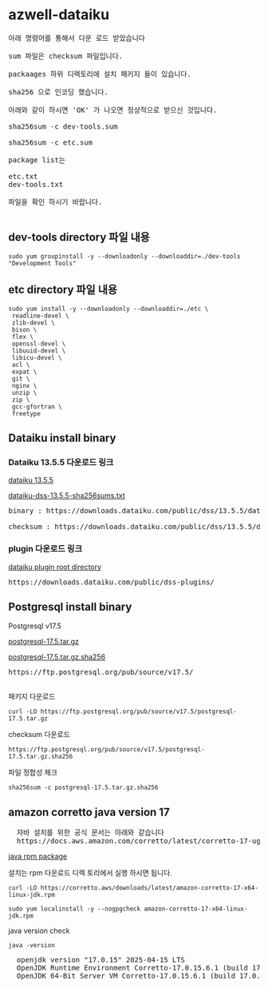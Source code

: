 # azwell-dataiku


<pre>
아래 명령어를 통해서 다운 로드 받았습니다

sum 파일은 checksum 파일입니다.
  
packaages 하위 디렉토리에 설치 패키지 들이 있습니다.

sha256 으로 인코딩 했습니다.
 
아래와 같이 하시면 'OK' 가 나오면 정상적으로 받으신 것입니다.

sha256sum -c dev-tools.sum

sha256sum -c etc.sum

package list는

etc.txt
dev-tools.txt 

파일을 확인 하시기 바랍니다.

</pre>

## dev-tools directory 파일 내용

```
sudo yum groupinstall -y --downloadonly --downloaddir=./dev-tools  "Development Tools"
```


## etc directory 파일 내용

```
sudo yum install -y --downloadonly --downloaddir=./etc \
 readline-devel \
 zlib-devel \
 bison \
 flex \
 openssl-devel \
 libuuid-devel \
 libicu-devel \
 acl \
 expat \
 git \
 nginx \
 unzip \
 zip \
 gcc-gfortran \
 freetype
 ```

## Dataiku install binary

### Dataiku 13.5.5 다운로드 링크

<a href="https://downloads.dataiku.com/public/dss/13.5.5/dataiku-dss-13.5.5.tar.gz"> dataiku 13.5.5</a>

<a href="https://downloads.dataiku.com/public/dss/13.5.5/dataiku-dss-13.5.5-sha256sums.txt">dataiku-dss-13.5.5-sha256sums.txt</a>
<pre>
binary : https://downloads.dataiku.com/public/dss/13.5.5/dataiku-dss-13.5.5.tar.gz

checksum : https://downloads.dataiku.com/public/dss/13.5.5/dataiku-dss-13.5.5-sha256sums.txt
</pre>

### plugin 다운로드 링크
<a href="https://downloads.dataiku.com/public/dss-plugins/"> dataiku plugin root directory </a>

<pre>
https://downloads.dataiku.com/public/dss-plugins/
</pre>


## Postgresql install binary

Postgresql v17.5

<a href="https://ftp.postgresql.org/pub/source/v17.5/postgresql-17.5.tar.gz"> postgresql-17.5.tar.gz </a>

<a href="https://ftp.postgresql.org/pub/source/v17.5/postgresql-17.5.tar.gz.sha256">postgresql-17.5.tar.gz.sha256 </a>

<pre>
https://ftp.postgresql.org/pub/source/v17.5/

</pre>

패키지 다운로드

```
curl -LO https://ftp.postgresql.org/pub/source/v17.5/postgresql-17.5.tar.gz

```

checksum 다운로드

```
https://ftp.postgresql.org/pub/source/v17.5/postgresql-17.5.tar.gz.sha256
```

파일 정합성 체크

```
sha256sum -c postgresql-17.5.tar.gz.sha256
```


## amazon corretto java version 17

<pre>
  자바 설치를 위한 공식 문서는 아래와 같습니다
  https://docs.aws.amazon.com/corretto/latest/corretto-17-ug/downloads-list.html
</pre> 

<a href="https://corretto.aws/downloads/latest/amazon-corretto-17-x64-linux-jdk.rpm"> java rpm package </a>

설치는 rpm 다운로드 디렉 토리에서 실행 하시면 됩니다.

```
curl -LO https://corretto.aws/downloads/latest/amazon-corretto-17-x64-linux-jdk.rpm
```

```
sudo yum localinstall -y --nogpgcheck amazon-corretto-17-x64-linux-jdk.rpm
```


java version check

```
java -version
```

<pre>
  openjdk version "17.0.15" 2025-04-15 LTS
  OpenJDK Runtime Environment Corretto-17.0.15.6.1 (build 17.0.15+6-LTS)
  OpenJDK 64-Bit Server VM Corretto-17.0.15.6.1 (build 17.0.15+6-LTS, mixed mode, sharing)
</pre>

